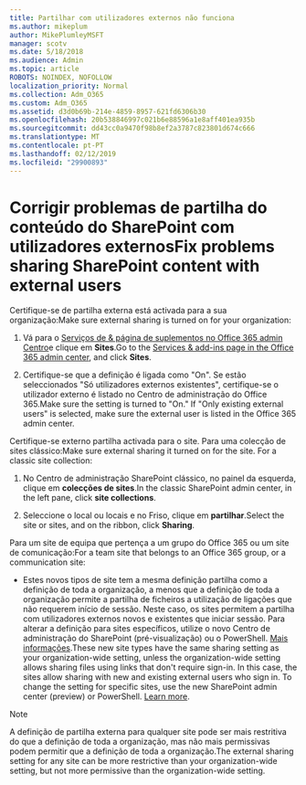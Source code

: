 ```yaml
---
title: Partilhar com utilizadores externos não funciona
ms.author: mikeplum
author: MikePlumleyMSFT
manager: scotv
ms.date: 5/18/2018
ms.audience: Admin
ms.topic: article
ROBOTS: NOINDEX, NOFOLLOW
localization_priority: Normal
ms.collection: Adm_O365
ms.custom: Adm_O365
ms.assetid: d3d0b69b-214e-4859-8957-621fd6306b30
ms.openlocfilehash: 20b538846997c021b6e88596a1e8aff401ea935b
ms.sourcegitcommit: dd43cc0a9470f98b8ef2a3787c823801d674c666
ms.translationtype: MT
ms.contentlocale: pt-PT
ms.lasthandoff: 02/12/2019
ms.locfileid: "29900893"
---
```

# <a name="fix-problems-sharing-sharepoint-content-with-external-users"></a><span data-ttu-id="0575f-102">Corrigir problemas de partilha do conteúdo do SharePoint com utilizadores externos</span><span class="sxs-lookup"><span data-stu-id="0575f-102">Fix problems sharing SharePoint content with external users</span></span>

<span data-ttu-id="0575f-103">Certifique-se de partilha externa está activada para a sua organização:</span><span class="sxs-lookup"><span data-stu-id="0575f-103">Make sure external sharing is turned on for your organization:</span></span>
  
1. <span data-ttu-id="0575f-104">Vá para o [Serviços de &amp; página de suplementos no Office 365 admin Centro](https://portal.office.com/adminportal/home#/Settings/ServicesAndAddIns)e clique em **Sites**.</span><span class="sxs-lookup"><span data-stu-id="0575f-104">Go to the [Services &amp; add-ins page in the Office 365 admin center](https://portal.office.com/adminportal/home#/Settings/ServicesAndAddIns), and click **Sites**.</span></span>
    
2. <span data-ttu-id="0575f-p101">Certifique-se que a definição é ligada como "On". Se estão seleccionados "Só utilizadores externos existentes", certifique-se o utilizador externo é listado no Centro de administração do Office 365.</span><span class="sxs-lookup"><span data-stu-id="0575f-p101">Make sure the setting is turned to "On." If "Only existing external users" is selected, make sure the external user is listed in the Office 365 admin center.</span></span>
    
<span data-ttu-id="0575f-p102">Certifique-se externo partilha activada para o site. Para uma colecção de sites clássico:</span><span class="sxs-lookup"><span data-stu-id="0575f-p102">Make sure external sharing it turned on for the site. For a classic site collection:</span></span>
  
1. <span data-ttu-id="0575f-109">No Centro de administração SharePoint clássico, no painel da esquerda, clique em **colecções de sites**.</span><span class="sxs-lookup"><span data-stu-id="0575f-109">In the classic SharePoint admin center, in the left pane, click **site collections**.</span></span>
    
2. <span data-ttu-id="0575f-110">Seleccione o local ou locais e no Friso, clique em **partilhar**.</span><span class="sxs-lookup"><span data-stu-id="0575f-110">Select the site or sites, and on the ribbon, click **Sharing**.</span></span>
    
<span data-ttu-id="0575f-111">Para um site de equipa que pertença a um grupo do Office 365 ou um site de comunicação:</span><span class="sxs-lookup"><span data-stu-id="0575f-111">For a team site that belongs to an Office 365 group, or a communication site:</span></span>
  
- <span data-ttu-id="0575f-p103">Estes novos tipos de site tem a mesma definição partilha como a definição de toda a organização, a menos que a definição de toda a organização permite a partilha de ficheiros a utilização de ligações que não requerem início de sessão. Neste caso, os sites permitem a partilha com utilizadores externos novos e existentes que iniciar sessão. Para alterar a definição para sites específicos, utilize o novo Centro de administração do SharePoint (pré-visualização) ou o PowerShell. [Mais informações](https://go.microsoft.com/fwlink/?linkid=871863).</span><span class="sxs-lookup"><span data-stu-id="0575f-p103">These new site types have the same sharing setting as your organization-wide setting, unless the organization-wide setting allows sharing files using links that don't require sign-in. In this case, the sites allow sharing with new and existing external users who sign in. To change the setting for specific sites, use the new SharePoint admin center (preview) or PowerShell. [Learn more](https://go.microsoft.com/fwlink/?linkid=871863).</span></span>
    
> [!NOTE]
> <span data-ttu-id="0575f-116">A definição de partilha externa para qualquer site pode ser mais restritiva do que a definição de toda a organização, mas não mais permissivas podem permitir que a definição de toda a organização.</span><span class="sxs-lookup"><span data-stu-id="0575f-116">The external sharing setting for any site can be more restrictive than your organization-wide setting, but not more permissive than the organization-wide setting.</span></span> 
  

